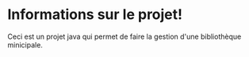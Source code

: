 # Informations sur le projet!
Ceci est un projet java qui permet de faire la gestion d'une bibliothèque minicipale.